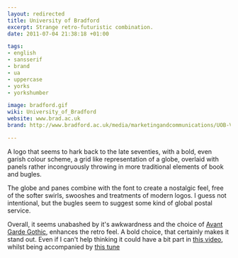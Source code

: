 ```yaml
---
layout: redirected
title: University of Bradford
excerpt: Strange retro-futuristic combination.
date: 2011-07-04 21:38:18 +01:00

tags:
- english
- sansserif
- brand
- ua
- uppercase
- yorks
- yorkshumber

image: bradford.gif
wiki: University_of_Bradford
website: www.brad.ac.uk
brand: http://www.bradford.ac.uk/media/marketingandcommunications/UOB-Visual-Identity-Guidelines.pdf

---
```


A logo that seems to hark back to the late seventies, with a bold, even garish colour scheme, a grid like representation of a globe, overlaid with panels rather incongruously throwing in more traditional elements of book and bugles.

The globe and panes combine with the font to create a nostalgic feel, free of the softer swirls, swooshes and treatments of modern logos. I guess not intentional, but the bugles seem to suggest some kind of global postal service.

Overall, it seems unabashed by it's awkwardness and the choice of [Avant Garde Gothic](http://www.itcfonts.com/Fonts/Classics/AvantGardeGothicPro.htm), enhances the retro feel. A bold choice, that certainly makes it stand out. Even if I can't help thinking it could have a bit part in [this video](http://youtu.be/2un9rO2ZF4g), whilst being accompanied by [this tune](http://www.amazon.co.uk/Belbury-Poly-Logotone/dp/B001P4JIZI)
